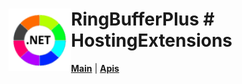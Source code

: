 # <img align="left" width="100" height="100" src="./images/icon.png"> RingBufferPlus # HostingExtensions

[**Main**](index.md#help) | 
[**Apis**](index.md#apis)

